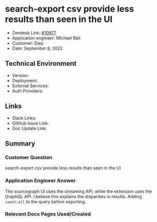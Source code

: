 
# search-export csv provide less results than seen in the UI <!-- Ticket Title  Hint: include keywords to make it searchable -->

- Zendesk Link: [#10977](https://sourcegraph.zendesk.com/agent/tickets/10977)
- Application engineer: Michael Bali
- Customer: Dwp <!-- Redact if this contains personally identifying information -->
- Date: September 8, 2022

<!-- Data populated from integration, speak to Ben Gordon or Michael Bali if not working -->
<!-- During Internal team trial, fill missing data manually (we are waiting for all data to sync) -->

## Technical Environment
- Version: ​
- Deployment:
- External Services:
- Auth Providers:


## Links
<!-- Data for application engineer manual entry -->
- Slack Links:
- GitHub Issue Link:
- Doc Update Link:

## Summary
### Customer Question
search-export csv provide less results than seen in the UI 

### Application Engineer Answer
The sourcegraph UI uses the streaming API, while the extension uses the GraphQL API. I believe this explains the disparities in results.  Adding `count:all` to the query before exporting.

### Relevant Docs Pages Used/Created

<!-- Once complete, upload a copy to https://github.com/sourcegraph/support-tools-internal/tree/main/resolved-tickets as a .md file -->
<!-- Name the file 10977.md -->
